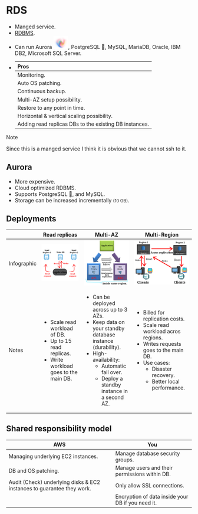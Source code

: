 # RDS

- Manged service.
- [RDBMS](../README.md#rdbms).
- Can run Aurora <img src="./aurora-in-nature.png" width="40" />, PostgreSQL :elephant:, MySQL, MariaDB, Oracle, IBM DB2, Microsoft SQL Server.
- | Pros                                                   |
  | ------------------------------------------------------ |
  | Monitoring.                                            |
  | Auto OS patching.                                      |
  | Continuous backup.                                     |
  | Multi-AZ setup possibility.                            |
  | Restore to any point in time.                          |
  | Horizontal & vertical scaling possibility.             |
  | Adding read replicas DBs to the existing DB instances. |

> [!NOTE]
>
> Since this is a manged service I think it is obvious that we cannot ssh to it.

## Aurora

- More expensive.
- Cloud optimized RDBMS.
- Supports PostgreSQL :elephant:, and MySQL.
- Storage can be increased incrementally <small>(10 GB)</small>.

## Deployments

<table>
  <thead>
    <tr>
      <th></th>
      <th>Read replicas</th>
      <th>Multi-AZ</th>
      <th>Multi-Region</th>
    </tr>
  </thead>
  <tbody>
    <tr>
      <td>Infographic</td>
      <td>
        <img src="./read-replicas.png" />
      </td>
      <td>
        <img src="./rds-multi-az-standby-instance.png" />
      </td>
      <td>
        <img src="./rds-multi-region.png" />
      </td>
    </tr>
    <tr>
      <td>Notes</td>
      <td>
        <ul>
          <li>Scale read workload of DB.</li>
          <li>Up to 15 read replicas.</li>
          <li>Write workload goes to the main DB.</li>
        </ul>
      </td>
      <td>
        <ul>
          <li>Can be deployed across up to 3 AZs.</li>
          <li>Keep data on your standby database instance (durability).</li>
          <li>
            High-availability:
            <ul>
              <li>Automatic fail over.</li>
              <li>Deploy a standby instance in a second AZ.</li>
            </ul>
          </li>
        </ul>
      </td>
      <td>
        <ul>
          <li>Billed for replication costs.</li>
          <li>Scale read workload acros regions.</li>
          <li>Writes requests goes to the main DB.</li>
          <li>
            Use cases:
            <ul>
              <li>Disaster recovery.</li>
              <li>Better local performance.</li>
            </ul>
          </li>
        </ul>
      </td>
    </tr>
  </tbody>
</table>

## Shared responsibility model

| AWS                                                                    | You                                               |
| ---------------------------------------------------------------------- | ------------------------------------------------- |
| Managing underlying EC2 instances.                                     | Manage database security groups.                  |
| DB and OS patching.                                                    | Manage users and their permissions within DB.     |
| Audit (Check) underlying disks & EC2 instances to guarantee they work. | Only allow SSL connections.                       |
|                                                                        | Encryption of data inside your DB if you need it. |
